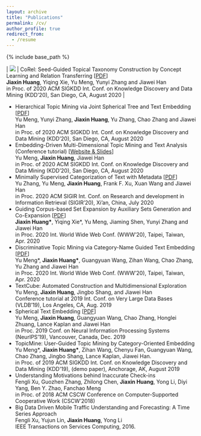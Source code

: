```yaml
---
layout: archive	
title: "Publications"
permalink: /cv/
author_profile: true	  
redirect_from:
  - /resume
---
```


{% include base_path %}
  
| <img src='/images/500x300.png'> |  CoRel: Seed-Guided Topical Taxonomy Construction by Concept Learning and Relation Transferring \[[PDF](http://hanj.cs.illinois.edu/pdf/kdd20_jhuang.pdf)\]  
<strong>Jiaxin Huang</strong>, Yiqing Xie, Yu Meng, Yunyi Zhang and Jiawei Han  
in Proc. of 2020 ACM SIGKDD Int. Conf. on Knowledge Discovery and Data Mining (KDD’20), San Diego, CA, August 2020 |
* Hierarchical Topic Mining via Joint Spherical Tree and Text Embedding \[[PDF](https://arxiv.org/abs/2007.09536)\]  
Yu Meng, Yunyi Zhang, <strong>Jiaxin Huang</strong>, Yu Zhang, Chao Zhang and Jiawei Han  
in Proc. of 2020 ACM SIGKDD Int. Conf. on Knowledge Discovery and Data Mining (KDD’20), San Diego, CA, August 2020 
* Embedding-Driven Multi-Dimensional Topic Mining and Text Analysis (Conference tutorial) \[[Website & Slides](https://yumeng5.github.io/kdd20-tutorial/)\]  
Yu Meng, <strong>Jiaxin Huang</strong>, Jiawei Han  
in Proc. of 2020 ACM SIGKDD Int. Conf. on Knowledge Discovery and Data Mining (KDD’20), San Diego, CA, August 2020
* Minimally Supervised Categorization of Text with Metadata \[[PDF](https://arxiv.org/abs/2005.00624)\]  
Yu Zhang, Yu Meng, <strong>Jiaxin Huang</strong>, Frank F. Xu, Xuan Wang and Jiawei Han  
in Proc. 2020 ACM SIGIR Int. Conf. on Research and development in Information Retrieval (SIGIR’20), Xi’an, China, July 2020
* Guiding Corpus-based Set Expansion by Auxiliary Sets Generation and Co-Expansion \[[PDF](https://arxiv.org/abs/2001.10106)\]  
<strong>Jiaxin Huang\*</strong>, Yiqing Xie\*, Yu Meng, Jiaming Shen, Yunyi Zhang and Jiawei Han  
in Proc. 2020 Int. World Wide Web Conf. (WWW’20), Taipei, Taiwan, Apr. 2020  
* Discriminative Topic Mining via Category-Name Guided Text Embedding \[[PDF](https://arxiv.org/abs/1908.07162)\]  
Yu Meng\*, <strong>Jiaxin Huang\*</strong>, Guangyuan Wang, Zihan Wang, Chao Zhang, Yu Zhang and Jiawei Han  
in Proc. 2020 Int. World Wide Web Conf. (WWW’20), Taipei, Taiwan, Apr. 2020
* TextCube: Automated Construction and Multidimensional Exploration  
Yu Meng, <strong>Jiaxin Huang</strong>, Jingbo Shang, and Jiawei Han  
Conference tutorial at 2019 Int. Conf. on Very Large Data Bases (VLDB’19), Los Angeles, CA, Aug. 2019
* Spherical Text Embedding \[[PDF](https://arxiv.org/abs/1911.01196)\]  
Yu Meng, <strong>Jiaxin Huang</strong>, Guangyuan Wang, Chao Zhang, Honglei Zhuang, Lance Kaplan and Jiawei Han  
in Proc. 2019 Conf. on Neural Information Processing Systems (NeurIPS’19), Vancouver, Canada, Dec. 2019
* TopicMine: User-Guided Topic Mining by Category-Oriented Embedding  
Yu Meng\*, <strong>Jiaxin Huang\*</strong>, Zihan Wang, Chenyu Fan, Guangyuan Wang, Chao Zhang, Jingbo Shang, Lance Kaplan, Jiawei Han.  
in Proc. of 2019 ACM SIGKDD Int. Conf. on Knowledge Discovery and Data Mining (KDD'19), (demo paper), Anchorage, AK, August 2019
* Understanding Motivations behind Inaccurate Check-ins  
Fengli Xu, Guozhen Zhang, Zhilong Chen, <strong>Jiaxin Huang</strong>, Yong Li, Diyi Yang, Ben Y. Zhao, Fanchao Meng  
in Proc. of 2018 ACM CSCW Conference on Computer-Supported Cooperative Work (CSCW’2018)
* Big Data Driven Mobile Traffic Understanding and Forecasting: A Time Series Approach  
Fengli Xu, Yujun Lin, <strong>Jiaxin Huang</strong>, Yong Li  
IEEE Transactions on Services Computing, 2016.
